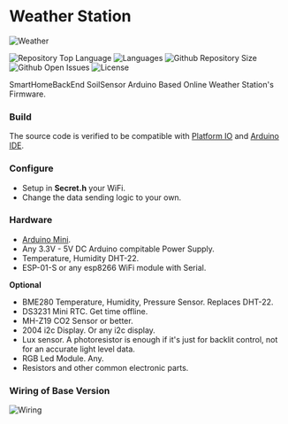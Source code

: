 # Weather Station
![Weather](https://i.ibb.co/4W5jHH2/weather.jpg)

![Repository Top Language](https://img.shields.io/github/languages/top/SergeyPomelov/WeatherCO2Station)
![Languages](https://img.shields.io/github/languages/count/SergeyPomelov/WeatherCO2Station)
![Github Repository Size](https://img.shields.io/github/repo-size/SergeyPomelov/WeatherCO2Station)
![Github Open Issues](https://img.shields.io/github/issues/SergeyPomelov/WeatherCO2Station)
![License](https://img.shields.io/badge/license-MIT-green)

SmartHomeBackEnd
SoilSensor
Arduino Based Online Weather Station's Firmware.

### Build
The source code is verified to be compatible with [Platform IO](https://platformio.org/) and [Arduino IDE](https://www.arduino.cc/).

### Configure
- Setup in **Secret.h** your WiFi.  
- Change the data sending logic to your own.

### Hardware
- [Arduino Mini](https://store.arduino.cc/usa/arduino-mini-05).
- Any 3.3V - 5V DC Arduino compitable Power Supply.
- Temperature, Humidity DHT-22.
- ESP-01-S or any esp8266 WiFi module with Serial.

**Optional**
- BME280 Temperature, Humidity, Pressure Sensor. Replaces DHT-22.
- DS3231 Mini RTC. Get time offline.
- MH-Z19 CO2 Sensor or better.
- 2004 i2c Display. Or any i2c display.
- Lux sensor. A photoresistor is enough if it's just for backlit control, not for an accurate light level data.
- RGB Led Module. Any.
- Resistors and other common electronic parts.

### Wiring of Base Version
![Wiring](https://i.ibb.co/D7K6z10/0616039442245.jpg)
